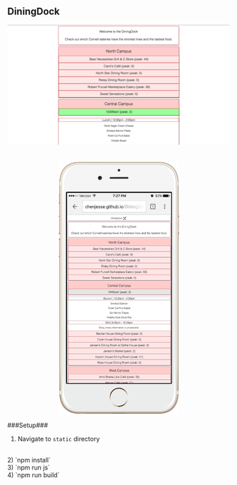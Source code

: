 ## DiningDock ##

<img src=screenshots/holistic-ss.png>
<br><br>
<p align=center>
<img src=screenshots/mobile-center.png width=275 height=580 align=center>
</p>


###Setup###
1) Navigate to `static` directory
<br>
2) `npm install`
<br>
3) `npm run js`
<br>
4) `npm run build`
